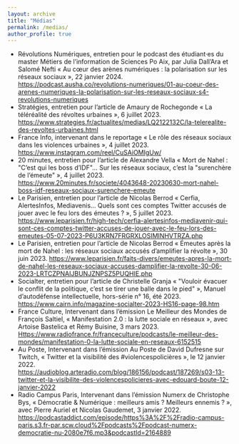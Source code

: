 ```yaml
---
layout: archive
title: "Médias"
permalink: /medias/
author_profile: true
---
```


* Révolutions Numériques, entretien pour le podcast  des étudiant·es du master Métiers de l’information de  Sciences Po Aix, par Julia Dall’Ara et Salomé Nefti « Au cœur des arènes numériques : la polarisation sur les réseaux sociaux », 22 janvier 2024. <https://podcast.ausha.co/revolutions-numeriques/01-au-coeur-des-arenes-numeriques-la-polarisation-sur-les-reseaux-sociaux-s4-revolutions-numeriques>
* Stratégies, entretien pour l’article de Amaury de Rochegonde « La téléréalité des révoltes urbaines », 6 juillet 2023.
 <https://www.strategies.fr/actualites/medias/LQ2122132C/la-telerealite-des-revoltes-urbaines.html>
*  France Info, intervenant dans le reportage « Le rôle des réseaux sociaux dans les violences urbaines », 4 juillet 2023.
<https://www.instagram.com/reel/CuSAiOMIgUw/>
*  20 minutes, entretien pour l’article de Alexandre Vella « Mort de Nahel : "C’est qui les boss d’IDF"… Sur les réseaux sociaux, c’est la "surenchère de l’émeute" », 4 juillet 2023. <https://www.20minutes.fr/societe/4043648-20230630-mort-nahel-boss-idf-reseaux-sociaux-surenchere-emeute>
* Le Parisien, entretien pour l’article de Nicolas Berrod « Cerfia, AlertesInfos, Mediavenis… Quels sont ces comptes Twitter accusés de jouer avec le feu lors des émeutes ? », 5 juillet 2023. <https://www.leparisien.fr/high-tech/cerfia-alertesinfos-mediavenir-qui-sont-ces-comptes-twitter-accuses-de-jouer-avec-le-feu-lors-des-emeutes-05-07-2023-P6U3KRN7FRGRXLOSIMINHVTRZA.php>
* Le Parisien, entretien pour l’article de Nicolas Berrod « Émeutes après la mort de Nahel : les réseaux sociaux accusés d’amplifier la révolte », 30 juin 2023. <https://www.leparisien.fr/faits-divers/emeutes-apres-la-mort-de-nahel-les-reseaux-sociaux-accuses-damplifier-la-revolte-30-06-2023-LRTCZPNAIJBUNJZNPSZ5PUQHIE.php>
* Socialter, entretien pour l’article de Christelle Granja « "Vouloir évacuer le conflit de la politique, c’est se tirer une balle dans le pied" », Manuel d’autodéfense intellectuelle, hors-série n° 16, été 2023. <https://www.cairn.info/magazine-socialter-2023-HS16-page-98.htm>
* France Culture, Intervenant dans l’émission Le Meilleur des Mondes de François Saltiel, « Manifestation 2.0 : la lutte sociale en réseaux », avec Artoise Bastelica et Rémy Buisine, 3 mars 2023. <Https://www.radiofrance.fr/franceculture/podcasts/le-meilleur-des-mondes/manifestation-0-la-lutte-sociale-en-reseaux-6152515>
* Au Poste, Intervenant dans l’émission Au Poste de David Dufresne sur Twitch, « Twitter et la visibilité des #violencespolicières », le 12 janvier 2022. <https://audioblog.arteradio.com/blog/186156/podcast/187269/s03-13-twitter-et-la-visibilite-des-violencespolicieres-avec-edouard-boute-12-janvier-2022>
* Radio Campus Paris, Intervenant dans l’émission Numerx de Christophe Bys, « Démocratie & Numérique : meilleurs amis ? Meilleurs ennemis ? », avec Pierre Auriel et Nicolas Gaudemet, 3 janvier 2022. <https://podcastaddict.com/episode/https%3A%2F%2Fradio-campus-paris.s3.fr-par.scw.cloud%2Fpodcasts%2Fpodcast-numerx-democratie-nu-2080e7f6.mp3&podcastId=2164889>
